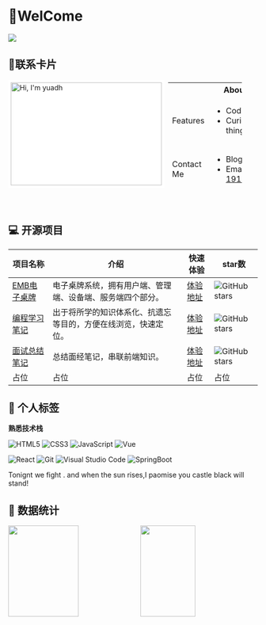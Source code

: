# 👋WelCome

![](https://count.getloli.com/get/@yuadh.github.readme)

## 🔭联系卡片

<div>
  <img src="https://img.yuadh.com/thumbnails/fc4abc2f180a92a2f971446185a93208.png" alt="Hi, I'm yuadh"
           width="305" height="208"
       			align="left"
           style="background-color: white!important;padding: 5px;"  >
  <table style="width: calc(100% - 350px);height: 208px;padding: 5px;">
          <tr>
            <th colspan=2>About Me</th>
          </tr>
          <tr>
              <td>Features</td>
              <td>
                  <ul>
                      <li>Coding 👨‍💻</li>
                      <li>Curious about new things 🧐</li>
                  </ul>
              </td>
          </tr>
          <tr>
              <td>Contact Me</td>
              <td>
                  <ul>
                      <li>Blog: <a href="https://www.yuadh.com" target="_blank">www.yuadh.com</a></li>
                      <li>Email: <a href="mailto:1912546219@qq.com">1912546219@qq.com</a></li>
                  </ul>
              </td>
          </tr>
  </table>
</div>
<br/>

<br/>


## 💻 开源项目

| 项目名称                                                    | 介绍                                                         | 快速体验                                | star数                                                       |
| ----------------------------------------------------------- | ------------------------------------------------------------ | --------------------------------------- | ------------------------------------------------------------ |
| [EMB电子桌牌](https://github.com/yuadh/eboard-m)            | 电子桌牌系统，拥有用户端、管理端、设备端、服务端四个部分。   | [体验地址](http://admin.yuadh.com)      | <img src="https://img.shields.io/github/stars/yuadh/eboard-m?logo=ReverbNation&logoColor=rgba(255,255,255,.6)" alt="GitHub stars"> |
| [编程学习笔记](https://github.com/yuadh/code-note)          | 出于将所学的知识体系化、抗遗忘等目的，方便在线浏览，快速定位。 | [体验地址](https://code.yuadh.com)      | <img src="https://img.shields.io/github/stars/yuadh/code-note?logo=ReverbNation&logoColor=rgba(255,255,255,.6)" alt="GitHub stars"> |
| [面试总结笔记](https://github.com/yuadh/interview-vuepress) | 总结面经笔记，串联前端知识。                                 | [体验地址](https://interview.yuadh.com) | <img src="https://img.shields.io/github/stars/yuadh/interview-vuepress?logo=ReverbNation&logoColor=rgba(255,255,255,.6)" alt="GitHub stars"> |
| 占位                                                        | 占位                                                         | 占位                                    | 占位                                                         |



## 🥳 个人标签

**熟悉技术栈**

![HTML5](https://img.shields.io/badge/HTML5-E34F26?style=for-the-badge&logo=HTML5&logoColor=fff)  ![CSS3](https://img.shields.io/badge/CSS3-1572B6?style=for-the-badge&logo=CSS3&logoColor=fff)  ![JavaScript](https://img.shields.io/badge/JavaScript-F7DF1E?style=for-the-badge&logo=JavaScript&logoColor=333)  ![Vue](https://img.shields.io/badge/Vue-4FC08D?style=for-the-badge&logo=Vue.js&logoColor=fff)

![React](https://img.shields.io/badge/React-61DAFB?style=for-the-badge&logo=React&logoColor=333)  ![Git](https://img.shields.io/badge/Git-F05032?style=for-the-badge&logo=Git&logoColor=fff)  ![Visual Studio Code](https://img.shields.io/badge/VS%20CODE-007ACC?style=for-the-badge&logo=Visual%20Studio%20Code&logoColor=fff)  ![SpringBoot](https://img.shields.io/badge/springboot-1A1A1A?style=for-the-badge&logo=SpringBoot&logoColor=#6DB33F)

Tonignt we fight . and when the sun rises,I paomise you castle black will stand!



##  📝 数据统计

<img align="" height="184px" width="53%" src="https://github-readme-stats.vercel.app/api?username=yuadh&show_icons=true&theme=ayu-mirage" /><img align="" height="184px" width="47%"  src="https://github-readme-stats.vercel.app/api/top-langs/?username=yuadh&layout=compact&theme=ayu-mirage" />